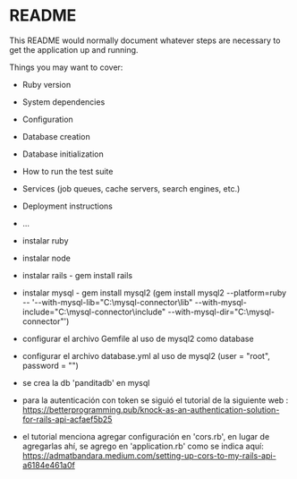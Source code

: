 # README

This README would normally document whatever steps are necessary to get the
application up and running.

Things you may want to cover:

* Ruby version

* System dependencies

* Configuration

* Database creation

* Database initialization

* How to run the test suite

* Services (job queues, cache servers, search engines, etc.)

* Deployment instructions

* ...

* instalar ruby
* instalar node
* instalar rails - gem install rails
* instalar mysql - gem install mysql2 (gem install mysql2 --platform=ruby -- '--with-mysql-lib="C:\mysql-connector\lib" --with-mysql-include="C:\mysql-connector\include" --with-mysql-dir="C:\mysql-connector"')
* configurar el archivo Gemfile al uso de mysql2 como database
* configurar el archivo database.yml al uso de mysql2 (user = "root", password = "")
* se crea la db 'panditadb' en mysql
* para la autenticación con token se siguió el tutorial de la siguiente web : https://betterprogramming.pub/knock-as-an-authentication-solution-for-rails-api-acfaef5b25
* el tutorial menciona agregar configuración en 'cors.rb', en lugar de agregarlas ahí, se agrego en 'application.rb' como se indica aquí: https://admatbandara.medium.com/setting-up-cors-to-my-rails-api-a6184e461a0f